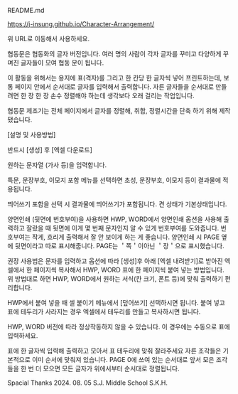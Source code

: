 README.md

https://j-insung.github.io/Character-Arrangement/

위 URL로 이동해서 사용하세요.



협동문은 협동화의 글자 버전입니다. 여러 명의 사람이 각자 글자를 꾸미고 다양하게 꾸며진 글자들이 모여 협동 문이 됩니다.

이 활동을 위해서는
용지에 표(격자)를 그리고 한 칸당 한 글자씩 넣어 프린트하는데, 보통 페이지 안에서 순서대로 글자를 입력해서 출력합니다.
자른 글자들을 순서대로 만들려면 한 장 한 장 손수 정렬해야 하는데 생각보다 오래 걸리는 작업입니다.

협동문 제조기는 전체 페이지에서 글자를 정렬해, 취합, 정렬시간을 단축 하기 위해 제작됐습니다.



[설명 및 사용방법]

반드시 [생성] 후 [엑셀 다운로드]

원하는 문자열 (가사 등)을 입력합니다.

특문, 문장부호, 이모지 포함 메뉴를 선택하면 초성, 문장부호, 이모지 등이 결과물에 적용됩니다.

띄어쓰기 포함을 선택 시 결과물에 띄어쓰기가 포함됩니다. 켠 상태가 기본상태입니다.

양면인쇄 (뒷면에 번호부여)을 사용하면 HWP, WORD에서 양면인쇄 옵션을 사용해 출력하고 잘랐을 때 뒷면에 이게 몇 번째 문자인지 알 수 있게 번호부여를 도와줍니다.
번호부여는 작게, 흐리게 출력해서 잘 안 보이게 하는 게 좋습니다.
양면인쇄 시 PAGE 옆에 뒷면이라고 따로 표시해줍니다.
PAGE는 ＇쪽＇이아닌 ＇장＇으로 표시했습니다.

권장 사용법은 문자를 입력하고 옵션에 따라 [생성]후 아래 [엑셀 내려받기]로 받아진 엑셀에서 한 페이지씩 복사해서 HWP, WORD 표에 한 페이지씩 붙여 넣는 방법입니다.
위 방법대로 하면 HWP, WORD에서 원하는 서식(칸 크기, 폰트 등)에 맞춰 출력하기 편리합니다.

HWP에서 붙여 넣을 때 셀 붙이기 메뉴에서 [덮어쓰기] 선택하시면 됩니다. 붙여 넣고 표에 테두리가 사라지는 경우 엑셀에서 테두리를 만들고 복사하시면 됩니다.

HWP, WORD 버전에 따라 정상작동하지 않을 수 있습니다. 이 경우에는 수동으로 표에 입력하세요.

표에 한 글자씩 입력해 출력하고 모아서 표 테두리에 맞춰 잘라주세요 자른 조각들은 기본적으로 이미 순서에 맞춰져 있습니다.
PAGE 0에 쓰여 있는 순서대로 앞서 모은 조각들을 한 번 더 모으면 모든 글자가 위에서부터 순서대로 정렬됩니다.



Spacial Thanks
2024. 08. 05
S.J. Middle School 
S.K.H.
